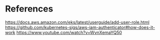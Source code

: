 # References
https://docs.aws.amazon.com/eks/latest/userguide/add-user-role.html
https://github.com/kubernetes-sigs/aws-iam-authenticator#how-does-it-work
https://www.youtube.com/watch?v=WvnXemaYQ50
